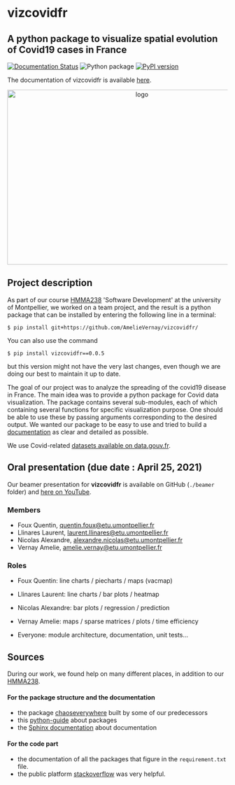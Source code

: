 <p align="center"><h1>vizcovidfr</h1></p>


## A python package to visualize spatial evolution of Covid19 cases in France

[![Documentation Status](https://readthedocs.org/projects/vizcovidfr/badge/?version=latest)](https://vizcovidfr.readthedocs.io/en/latest/?badge=latest)
![Python package](https://github.com/AmelieVernay/vizcovidfr/workflows/Python%20package/badge.svg?branch=main)
[![PyPI version](https://badge.fury.io/py/vizcovidfr.svg)](https://badge.fury.io/py/vizcovidfr)

The documentation of vizcovidfr is available [here](https://vizcovidfr.readthedocs.io/en/latest/index.html).

<p align="center">
<img src="./doc/source/_static/vizcovidfr_transfer_map.png" style="vertical-align:middle" width="600" height='400' class='center' alt='logo'>
</p>

## Project description

As part of our course [HMMA238](https://github.com/bcharlier/HMMA238) 'Software Development' at the university of Montpellier, we worked on a team project, and the result is a python package that can be installed by entering the following line in a terminal:

```{bash}
$ pip install git+https://github.com/AmelieVernay/vizcovidfr/
```
You can also use the command

```{bash}
$ pip install vizcovidfr==0.0.5
```
but this version might not have the very last changes, even though we are doing our best to maintain it up to date.


The goal of our project was to analyze the spreading of the covid19 disease in France.
The main idea was to provide a python package for Covid data visualization.
The package contains several sub-modules, each of which containing several functions for specific visualization purpose. One should be able to use these by passing arguments corresponding to the desired output. We wanted our package to be easy to use and tried to build a [documentation](https://vizcovidfr.readthedocs.io/en/latest/index.html) as clear and detailed as possible.


We use Covid-related [datasets available on data.gouv.fr](https://www.data.gouv.fr/en/datasets/).

## Oral presentation (due date : April 25, 2021)

Our beamer presentation for **vizcovidfr** is available on GitHub (`./beamer` folder) and [here on YouTube](https://www.youtube.com/watch?v=8RLse3MGTMU).

### Members

- Foux Quentin, quentin.foux@etu.umontpellier.fr
- Llinares Laurent, laurent.llinares@etu.umontpellier.fr
- Nicolas Alexandre, alexandre.nicolas@etu.umontpellier.fr
- Vernay Amelie, amelie.vernay@etu.umontpellier.fr

### Roles

- Foux Quentin: line charts / piecharts / maps (vacmap)
- Llinares Laurent: line charts / bar plots / heatmap
- Nicolas Alexandre: bar plots / regression / prediction
- Vernay Amelie: maps / sparse matrices / plots / time efficiency

- Everyone: module architecture, documentation, unit tests...

## Sources

During our work, we found help on many different places, in addition to our [HMMA238](https://github.com/bcharlier/HMMA238).

#### For the package structure and the documentation

- the package [chaoseverywhere](https://github.com/tanglef/chaoseverywhere) built by some of our predecessors
- this [python-guide](https://docs.python-guide.org/writing/structure/) about packages
- the [Sphinx documentation](https://www.sphinx-doc.org/en/master/usage/quickstart.html) about documentation

#### For the code part

- the documentation of all the packages that figure in the `requirement.txt` file.
- the public platform [stackoverflow](https://stackoverflow.com/) was very helpful.
